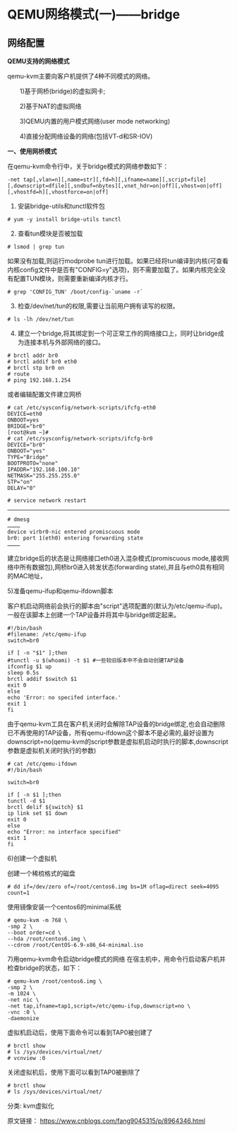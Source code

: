 
# QEMU网络模式(一)——bridge #

## 网络配置 ##

**QEMU支持的网络模式**

qemu-kvm主要向客户机提供了4种不同模式的网络。

　　1)基于网桥(bridge)的虚拟网卡;

　　2)基于NAT的虚拟网络

　　3)QEMU内置的用户模式网络(user mode networking)

　　4)直接分配网络设备的网络(包括VT-d和SR-IOV)

**一、使用网桥模式**

在qemu-kvm命令行中，关于bridge模式的网络参数如下：

```
-net tap[,vlan=n][,name=str][,fd=h][,ifname=name][,script=file][,downscript=dfile][,sndbuf=nbytes][,vnet_hdr=on|off][,vhost=on|off][,vhostfd=h][,vhostforce=on|off]
```

1) 安装bridge-utils和tunctl软件包

```
# yum -y install bridge-utils tunctl
```

2) 查看tun模块是否被加载

```
# lsmod | grep tun
```

如果没有加载,则运行modprobe tun进行加载。如果已经将tun编译到内核(可查看内核config文件中是否有"CONFIG=y"选项)，则不需要加载了。如果内核完全没有配置TUN模块，则需要重新编译内核才行。

```
# grep 'CONFIG_TUN' /boot/config-`uname -r`
```

3) 检查/dev/net/tun的权限,需要让当前用户拥有读写的权限。

```
# ls -lh /dev/net/tun
```

4) 建立一个bridge,将其绑定到一个可正常工作的网络接口上，同时让bridge成为连接本机与外部网络的接口。

```
# brctl addr br0
# brctl addif br0 eth0
# brctl stp br0 on
# route
# ping 192.168.1.254
```

或者编辑配置文件建立网桥

```
# cat /etc/sysconfig/network-scripts/ifcfg-eth0
DEVICE=eth0
ONBOOT=yes
BRIDGE="br0"
[root@kvm ~]# 
# cat /etc/sysconfig/network-scripts/ifcfg-br0
DEVICE="br0"
ONBOOT="yes"
TYPE="Bridge"
BOOTPROTO="none"
IPADDR="192.168.100.10"
NETMASK="255.255.255.0"
STP="on"
DELAY="0"

# service network restart
```
-----

```
# dmesg
…………
device virbr0-nic entered promiscuous mode
br0: port 1(eth0) entering forwarding state 
…………
```

建立bridge后的状态是让网络接口eth0进入混杂模式(promiscuous mode,接收网络中所有数据包),网桥br0进入转发状态(forwarding state),并且与eth0具有相同的MAC地址，

5)准备qemu-ifup和qemu-ifdown脚本

客户机启动网络前会执行的脚本由"script"选项配置的(默认为/etc/qemu-ifup)。一般在该脚本上创建一个TAP设备并将其中与bridge绑定起来。

```
#!/bin/bash
#filename: /etc/qemu-ifup
switch=br0

if [ -n "$1" ];then
#tunctl -u $(whoami) -t $1 #一些较旧版本中不会自动创建TAP设备
ifconfig $1 up
sleep 0.5s
brctl addif $switch $1
exit 0
else
echo 'Error: no specifed interface.'
exit 1
fi
```

由于qemu-kvm工具在客户机关闭时会解除TAP设备的bridge绑定,也会自动删除已不再使用的TAP设备，所有qemu-ifdown这个脚本不是必需的,最好设置为downscript=no(qemu-kvm的script参数是虚拟机启动时执行的脚本,downscript参数是虚拟机关闭时执行的参数)

```
# cat /etc/qemu-ifdown 
#!/bin/bash

switch=br0

if [ -n $1 ];then
tunctl -d $1
brctl delif ${switch} $1
ip link set $1 down
exit 0
else
echo "Error: no interface specified"
exit 1
fi
```

6)创建一个虚拟机

创建一个稀梳格式的磁盘

```
# dd if=/dev/zero of=/root/centos6.img bs=1M oflag=direct seek=4095 count=1
```

使用镜像安装一个centos6的minimal系统

```
# qemu-kvm -m 768 \
-smp 2 \
--boot order=cd \
--hda /root/centos6.img \
--cdrom /root/CentOS-6.9-x86_64-minimal.iso
```

7)用qemu-kvm命令启动bridge模式的网络
在宿主机中，用命令行启动客户机并检查bridge的状态，如下：

```
# qemu-kvm /root/centos6.img \
-smp 2 \
-m 1024 \
-net nic \
-net tap,ifname=tap1,script=/etc/qemu-ifup,downscript=no \
-vnc :0 \
-daemonize
```

虚拟机启动后，使用下面命令可以看到TAP0被创建了

```
# brctl show
# ls /sys/devices/virtual/net/
# vcnview :0
```

关闭虚拟机后，使用下面可以看到TAP0被删除了

```
# brctl show
# ls /sys/devices/virtual/net/
```

分类: kvm虚拟化

原文链接： https://www.cnblogs.com/fang9045315/p/8964346.html